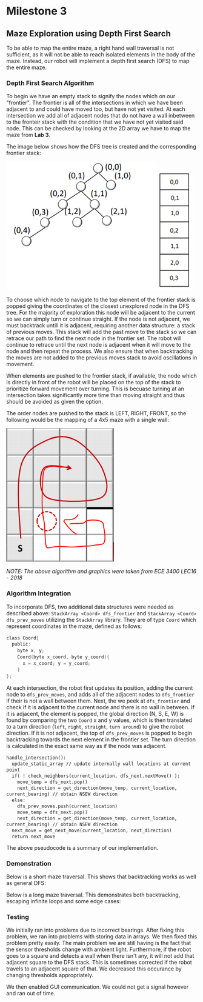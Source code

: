 # Milestone 3

## Maze Exploration using Depth First Search

To be able to map the entire maze, a right hand wall traversal is not sufficient, as it will not be able to reach isolated elements in the body of the maze. Instead, our robot will implement a depth first search (DFS) to map the entire maze.

### Depth First Search Algorithm
To begin we have an empty stack to signify the nodes which on our "frontier". The frontier is all of the intersections in which we have been adjacent to and could have moved too, but have not yet visited. At each intersection we add all of adjacent nodes that do not have a wall inbetween to the fronteir stack with the condition that we have not yet visited said node. This can be checked by looking at the 2D array we have to map the maze from **Lab 3**.

The image below shows how the DFS tree is created and the corresponding frontier stack:
  
   ![DFS Tree](https://raw.githubusercontent.com/Blue9/ece3400-team20/gh-pages/img/portfolio/DFS_tree.PNG "DFS Tree")
   ![DFS Frontier](https://raw.githubusercontent.com/Blue9/ece3400-team20/gh-pages/img/portfolio/DFS_frontier.PNG "DFS Frontier")


To choose which node to navigate to the top element of the frontier stack is popped giving the coordinates of the closest unexplored node in the DFS tree. For the majority of exploration this node will be adjacent to the current so we can simply turn or continue straight. If the node is not adjacent, we must backtrack untill it is adjacent, requiring another data structure: a stack of previous moves. This stack will add the past move to the stack so we can retrace our path to find the next node in the frontier set. The robot will continue to retrace until the next node is adjacent when it will move to the node and then repeat the process. We also ensure that when backtracking the moves are not added to the previous moves stack to avoid oscillations in movement.

When elements are pushed to the frontier stack, if available, the node which is directly in front of the robot will be placed on the top of the stack to prioritize forward movement over turning. This is becuase turning at an intersection takes significantly more time than moving straight and thus should be avoided as given the option.

The order nodes are pushed to the stack is LEFT, RIGHT, FRONT, so the following would be the mapping of a 4x5 maze with a single wall:

   ![DFS Map](https://raw.githubusercontent.com/Blue9/ece3400-team20/gh-pages/img/portfolio/DFS_search.PNG "DFS Map")
   
*NOTE: The above algorithm and graphics were taken from ECE 3400 LEC16 - 2018*

### Algorithm Integration
To incorporate DFS, two additional data structures were needed as described above: `StackArray <Coord> dfs_frontier` and `StackArray <Coord> dfs_prev_moves` utilizing the `StackArray` library. They are of type `Coord` which represent coordinates in the maze, defined as follows:
```C
class Coord{
  public:
    byte x, y;
    Coord(byte x_coord, byte y_coord){ 
      x = x_coord; y = y_coord;
    } 
};
```

At each intersection, the robot first updates its position, adding the current node to `dfs_prev_moves`, and adds all of the adjacent nodes to `dfs_frontier` if their is not a wall between them. Next, the we peek at `dfs_frontier` and check if it is adjacent to the current node and there is no wall in between. If it is adjacent, the element is popped, the global direction (N, S, E, W) is found by comparing the two `Coord` x and y values, which is then translated to a turn direction (`left`, `right`, `straight`, `turn around`) to give the robot direction. If it is not adjacent, the top of `dfs_prev_moves` is popped to begin backtracking towards the next element in the frontier set. The turn direction is calculated in the exact same way as if the node was adjacent.

```
handle_intersection():
  update_static_array // update internally wall locations at current point
  if( ! check_neighbors(current_location, dfs_next.nextMove() ):
    move_temp = dfs_next.pop()
    next_direction = get_direction(move_temp, current_location, current_bearing) // obtain NSEW direction
  else:
    dfs_prev_moves.push(current_location)
    move_temp = dfs_next.pop()
    next_direction = get_direction(move_temp, current_location, current_bearing) // obtain NSEW direction
  next_move = get_next_move(current_location, next_direction)
  return next_move
```

The above pseudocode is a summary of our implementation.


### Demonstration 

Below is a short maze traversal.  This shows that backtracking works as well as general DFS:

Below is a long maze traversal.  This demonstrates both backtracking, escaping infinite loops and some edge cases:

### Testing
We initially ran into problems due to incorrect bearings.  After fixing this problem, we ran into problems with storing data in arrays.  We then fixed this problem pretty easily.
The main problem we are still having is the fact that the sensor thresholds change with ambient light.  Furthermore, if the robot goes to a square and detects a wall when there isn't any, it will not add that adjacent square to the DFS stack.  This is sometimes corrected if the robot travels to an adjacent square of that.  We decreased this occurance by changing thresholds appropriately.

We then enabled GUI communication.  We could not get a signal however and ran out of time.
